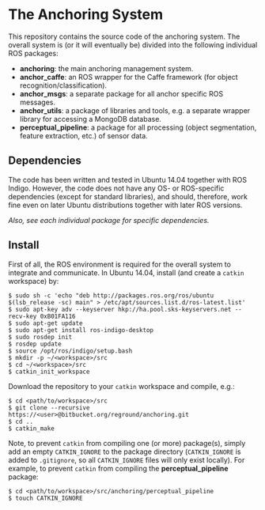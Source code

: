 # The Anchoring System #

This repository contains the source code of the anchoring system. The overall system is (or it will eventually be) divided into the following individual ROS packages:

* **anchoring**: the main anchoring management system.
* **anchor_caffe**: an ROS wrapper for the Caffe framework (for object recognition/classification).
* **anchor_msgs**: a separate package for all anchor specific ROS messages.
* **anchor_utils**: a package of libraries and tools, e.g. a separate wrapper library for accessing a MongoDB database.
* **perceptual_pipeline**: a package for all processing (object segmentation, feature extraction, etc.) of sensor data.

## Dependencies ##

The code has been written and tested in Ubuntu 14.04 together with ROS Indigo. However, the code does not have any OS- or ROS-specific dependencies (except for standard libraries), and should, therefore, work fine even on later Ubuntu distributions together with later ROS versions.

*Also, see each individual package for specific dependencies.*

## Install ##

First of all, the ROS environment is required for the overall system to integrate and communicate. In Ubuntu 14.04, install (and create a `catkin` workspace) by:

```
$ sudo sh -c 'echo "deb http://packages.ros.org/ros/ubuntu $(lsb_release -sc) main" > /etc/apt/sources.list.d/ros-latest.list'
$ sudo apt-key adv --keyserver hkp://ha.pool.sks-keyservers.net --recv-key 0xB01FA116
$ sudo apt-get update
$ sudo apt-get install ros-indigo-desktop
$ sudo rosdep init
$ rosdep update
$ source /opt/ros/indigo/setup.bash
$ mkdir -p ~/<workspace>/src
$ cd ~/<workspace>/src
$ catkin_init_workspace
```

Download the repository to your `catkin` workspace and compile, e.g.:

```
$ cd <path/to/workspace>/src
$ git clone --recursive https://<user>@bitbucket.org/reground/anchoring.git
$ cd ..
$ catkin_make
```

Note, to prevent `catkin` from compiling one (or more) package(s), simply add an empty `CATKIN_IGNORE` to the package directory (`CATKIN_IGNORE` is added to `.gitignore`, so all `CATKIN_IGNORE` files will only exist locally). For example, to prevent `catkin` from compiling the **perceptual_pipeline** package:

```
$ cd <path/to/workspace>/src/anchoring/perceptual_pipeline
$ touch CATKIN_IGNORE
```